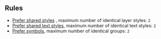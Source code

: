 ## Rules

- [Prefer shared styles](https://github.com/sketch-hq/sketch-assistants/tree/main/assistants/core/src/rules/layer-styles-prefer-shared)
  , maximum number of identical layer styles: `2`
- [Prefer shared text styles](https://github.com/sketch-hq/sketch-assistants/tree/main/assistants/core/src/rules/text-styles-prefer-shared),
  maximum number of identical text styles: `2`
- [Prefer symbols](https://github.com/sketch-hq/sketch-assistants/tree/main/assistants/core/src/rules/groups-no-similar),
  maximum number of identical groups: `2`
